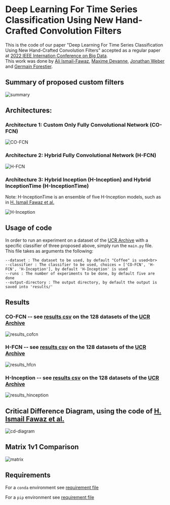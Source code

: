 # Deep Learning For Time Series Classification Using New Hand-Crafted Convolution Filters

This is the code of our paper "Deep Learning For Time Series Classification Using New Hand-Crafted Convolution Filters" accepted as a regular paper at [2022 IEEE Internation Conference on Big Data](https://bigdataieee.org/BigData2022/).<br>
This work was done by [Ali Ismail-Fawaz](https://hadifawaz1999.github.io/), [Maxime Devanne](https://maxime-devanne.com/), [Jonathan Weber](https://www.jonathan-weber.eu/) and [Germain Forestier](https://germain-forestier.info/).

## Summary of proposed custom filters

![summary](images/summary.png)

## Architectures:

### Architecture 1: Custom Only Fully Convolutional Network (CO-FCN)

![CO-FCN](images/CO-FCN.png)

### Architecture 2: Hybrid Fully Convolutional Network (H-FCN)

![H-FCN](images/H-FCN.png)

### Architecture 3: Hybrid Inception (H-Inception) and Hybrid InceptionTime (H-InceptionTime)<br>
Note: H-InceptionTime is an ensemble of five H-Inception models, such as in [H. Ismail Fawaz et al.](https://github.com/hfawaz/InceptionTime)

![H-Inception](images/H-Inception.png)

## Usage of code

In order to run an experiment on a dataset of the [UCR Archive](https://www.cs.ucr.edu/~eamonn/time_series_data/) with a specific classifier of three proposed above, simply run the ```main.py``` file. <br>
This file takes as arguments the following:<br>
```
--dataset : The dataset to be used, by default "Coffee" is used<br>
--classifier : The classifier to be used, choices = ['CO-FCN', 'H-FCN', 'H-Inception'], by default 'H-Inception' is used
--runs : The number of experiments to be done, by default five are done
--output-directory : The output directory, by default the output is saved into 'results/'
```

## Results

### CO-FCN -- see [results csv](results/CO-FCN/results_UCR_128.csv) on the 128 datasets of the [UCR Archive](https://www.cs.ucr.edu/~eamonn/time_series_data/)

![results_cofcn](images/results_cofcn.png)

### H-FCN -- see [results csv](results/H-FCN/results_UCR_128.csv) on the 128 datasets of the [UCR Archive](https://www.cs.ucr.edu/~eamonn/time_series_data/)


![results_hfcn](images/results_hfcn.png)

### H-Inception -- see [results csv](results/H-Inception/results_UCR_128.csv) on the 128 datasets of the [UCR Archive](https://www.cs.ucr.edu/~eamonn/time_series_data/)


![results_hinception](images/results_hinception.png)

## Critical Difference Diagram, using the code of [H. Ismail Fawaz et al.](https://github.com/hfawaz/cd-diagram)

![cd-diagram](images/cd-diagram.png)

## Matrix 1v1 Comparison

![matrix](images/heatmap.png)

## Requirements

For a ```conda``` environment see [requirement file](requirements_conda.txt)<br>

For a ```pip``` environment see [requirement file](requirement_pip.txt )<br>
